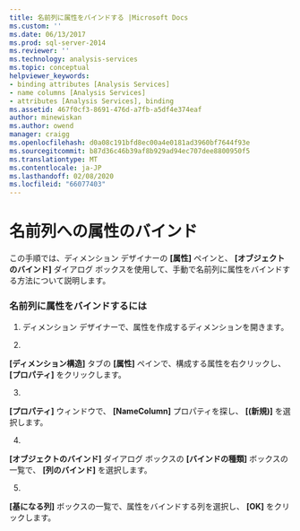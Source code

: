 ```yaml
---
title: 名前列に属性をバインドする |Microsoft Docs
ms.custom: ''
ms.date: 06/13/2017
ms.prod: sql-server-2014
ms.reviewer: ''
ms.technology: analysis-services
ms.topic: conceptual
helpviewer_keywords:
- binding attributes [Analysis Services]
- name columns [Analysis Services]
- attributes [Analysis Services], binding
ms.assetid: 467f0cf3-8691-476d-a7fb-a5df4e374eaf
author: minewiskan
ms.author: owend
manager: craigg
ms.openlocfilehash: d0a08c191bfd8ec00a4e0181ad3960bf7644f93e
ms.sourcegitcommit: b87d36c46b39af8b929ad94ec707dee8800950f5
ms.translationtype: MT
ms.contentlocale: ja-JP
ms.lasthandoff: 02/08/2020
ms.locfileid: "66077403"
---
```

# <a name="bind-an-attribute-to-a-name-column"></a>名前列への属性のバインド
  この手順では、ディメンション デザイナーの **[属性]** ペインと、 **[オブジェクトのバインド]** ダイアログ ボックスを使用して、手動で名前列に属性をバインドする方法について説明します。  
  
### <a name="to-bind-an-attribute-to-a-name-column"></a>名前列に属性をバインドするには  
  
1.  ディメンション デザイナーで、属性を作成するディメンションを開きます。  
  
2.  
  **[ディメンション構造]** タブの **[属性]** ペインで、構成する属性を右クリックし、 **[プロパティ]** をクリックします。  
  
3.  
  **[プロパティ]** ウィンドウで、 **[NameColumn]** プロパティを探し、 **[(新規)]** を選択します。  
  
4.  
  **[オブジェクトのバインド]** ダイアログ ボックスの **[バインドの種類]** ボックスの一覧で、 **[列のバインド]** を選択します。  
  
5.  
  **[基になる列]** ボックスの一覧で、属性をバインドする列を選択し、 **[OK]** をクリックします。  
  
  
